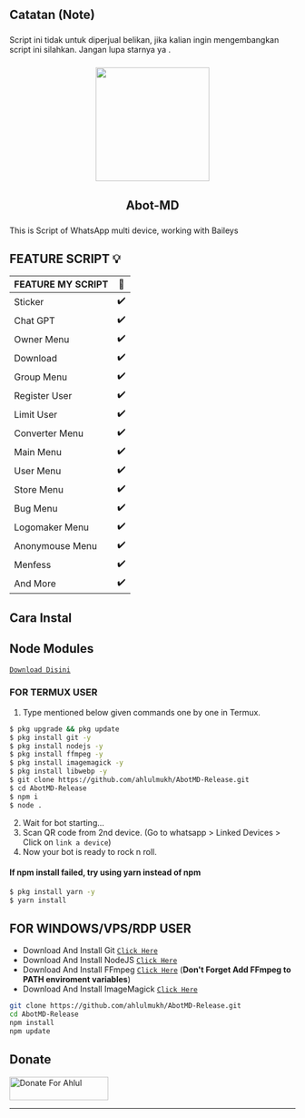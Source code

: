 <h2 align="left">Catatan (Note)</h2>

###

<p align="left">Script ini tidak untuk diperjual belikan, jika kalian ingin mengembangkan script ini silahkan. Jangan lupa starnya ya .</p>

###

<div align="center">
  <img height="200" src="https://i.pinimg.com/564x/03/33/23/033323221f22eaa931980054c5e4b317.jpg"  />
</div>

###

<h2 align="center">Abot-MD</h2>

###

<p align="left">This is Script of WhatsApp multi device, working with Baileys</p>

###

## FEATURE SCRIPT 💡

| FEATURE MY SCRIPT | 🌱  |
| ----------------- | --- |
| Sticker           | ✔️  |
| Chat GPT          | ✔️  |
| Owner Menu        | ✔️  |
| Download          | ✔️  |
| Group Menu        | ✔️  |
| Register User     | ✔️  |
| Limit User        | ✔️  |
| Converter Menu    | ✔️  |
| Main Menu         | ✔️  |
| User Menu         | ✔️  |
| Store Menu        | ✔️  |
| Bug Menu          | ✔️  |
| Logomaker Menu    | ✔️  |
| Anonymouse Menu   | ✔️  |
| Menfess           | ✔️  |
| And More          | ✔️  |

## Cara Instal

## Node Modules

[`Download Disini`](https://drive.google.com/file/d/1jHyziX3707Dxdjzv7Rpt3RLsJED3S9Wo/view?usp=share_link)

### FOR TERMUX USER

1. Type mentioned below given commands one by one in Termux.

```sh
$ pkg upgrade && pkg update
$ pkg install git -y
$ pkg install nodejs -y
$ pkg install ffmpeg -y
$ pkg install imagemagick -y
$ pkg install libwebp -y
$ git clone https://github.com/ahlulmukh/AbotMD-Release.git
$ cd AbotMD-Release
$ npm i
$ node .
```

2. Wait for bot starting...
3. Scan QR code from 2nd device. (Go to whatsapp > Linked Devices > Click on `link a device`)
4. Now your bot is ready to rock n roll.

#### If npm install failed, try using yarn instead of npm

```sh
$ pkg install yarn -y
$ yarn install
```



## FOR WINDOWS/VPS/RDP USER

- Download And Install Git [`Click Here`](https://git-scm.com/downloads)
- Download And Install NodeJS [`Click Here`](https://nodejs.org/en/download)
- Download And Install FFmpeg [`Click Here`](https://ffmpeg.org/download.html) (**Don't Forget Add FFmpeg to PATH enviroment variables**)
- Download And Install ImageMagick [`Click Here`](https://imagemagick.org/script/download.php)

```bash
git clone https://github.com/ahlulmukh/AbotMD-Release.git
cd AbotMD-Release
npm install
npm update
```
## Donate
<a href="https://saweria.co/ahlulmukh" target="_blank"><img src="https://user-images.githubusercontent.com/26188697/180601310-e82c63e4-412b-4c36-b7b5-7ba713c80380.png" alt="Donate For Ahlul" height="41" width="174"></a>


---
